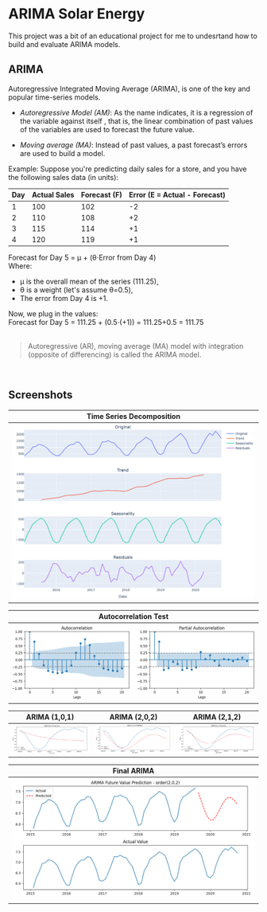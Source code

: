 # ARIMA Solar Energy

This project was a bit of an educational project for me to undesrtand how to build and evaluate ARIMA models.

## ARIMA

Autoregressive Integrated Moving Average (ARIMA), is one of the key and popular time-series models.

- _Autoregressive Model (AM)_: As the name indicates, it is a regression of the variable
  against itself , that is, the linear combination of past values of the variables are used to
  forecast the future value.

- _Moving average (MA)_: Instead of past values, a past forecast’s errors are used to build
  a model.

Example:
Suppose you're predicting daily sales for a store, and you have the following sales data (in units):

| Day | Actual Sales | Forecast (F) | Error (E = Actual - Forecast) |
| --- | ------------ | ------------ | ----------------------------- |
| 1   | 100          | 102          | -2                            |
| 2   | 110          | 108          | +2                            |
| 3   | 115          | 114          | +1                            |
| 4   | 120          | 119          | +1                            |

Forecast for Day 5 = μ + (θ⋅Error from Day 4)
<br>
Where:

- μ is the overall mean of the series (111.25),
- θ is a weight (let's assume θ=0.5),
- The error from Day 4 is +1.

Now, we plug in the values:
<br>
Forecast for Day 5 = 111.25 + (0.5⋅(+1)) = 111.25+0.5 = 111.75
<br><br>

> Autoregressive (AR), moving average (MA) model with integration (opposite of
> differencing) is called the ARIMA model.

<br>

## Screenshots

<!-- | Time Series Decomposition                            | Autocorrelation Test                                 |
| ---------------------------------------------------- | ---------------------------------------------------- |
| ![Landing](./readme/time_series_decomposition_1.png) | ![Landing](./readme/time_series_decomposition_2.png) | -->

| Time Series Decomposition                          |
| -------------------------------------------------- |
| ![Landing](./readme/time_series_decomposition.png) |

| Autocorrelation Test              |
| --------------------------------- |
| ![Landing](./readme/acf_pacf.png) |

| ARIMA (1,0,1)                      | ARIMA (2,0,2)                      | ARIMA (2,1,2)                      |
| ---------------------------------- | ---------------------------------- | ---------------------------------- |
| ![Landing](./readme/arima_101.png) | ![Landing](./readme/arima_202.png) | ![Landing](./readme/arima_212.png) |

| Final ARIMA                          |
| ------------------------------------ |
| ![Landing](./readme/final_arima.png) |
